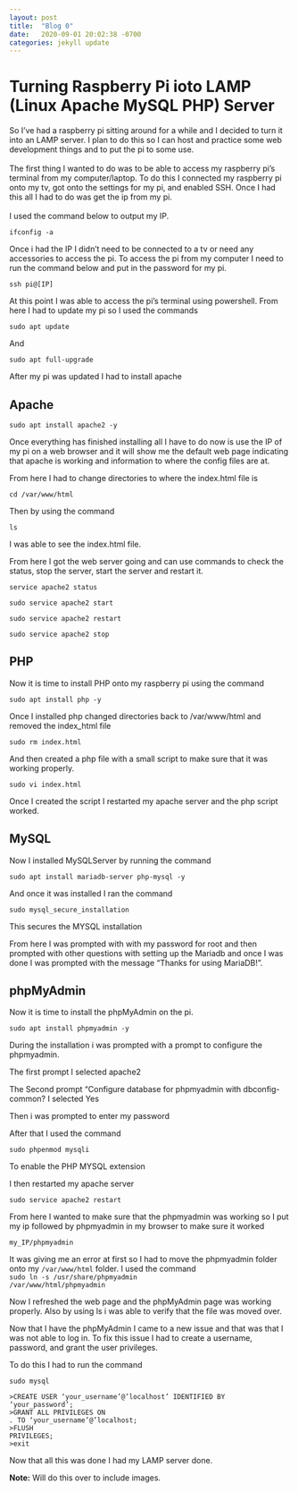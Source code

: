 ```yaml
---
layout: post
title:  "Blog 0"
date:   2020-09-01 20:02:38 -0700
categories: jekyll update
---
```

<h1>Turning Raspberry Pi ioto LAMP (Linux Apache MySQL PHP) Server</h1>
<p>
So I’ve had a raspberry pi sitting around for a while and I decided to turn it into an LAMP server. I plan to do this so I can host and practice some web development things and to put the pi to some use.
<br><br>
The first thing I wanted to do was to be able to access my raspberry pi’s terminal from my computer/laptop. To do this I connected my raspberry pi onto my tv, got onto the settings for my pi, and enabled SSH. Once I had this all I had to do was get the ip from my pi.
<br><br>
I used the command below to output my IP.
</p>

<code>ifconfig -a</code>

<p>
Once i had the IP I didn’t need to be connected to a tv or need any accessories to access the pi. To access the pi from my computer I need to run the command below and put in the password for my pi.
</p>

<code>ssh pi@[IP]</code>

At this point I was able to access the pi’s terminal using powershell. From here I had to update my pi so I used the commands

<code>sudo apt update</code>

And

<code>sudo apt full-upgrade</code>

After my pi was updated I had to install apache 

<h2>Apache</h2>

<code>sudo apt install apache2 -y</code> 

Once everything has finished installing all I have to do now is use the IP of my pi on a web browser and it will show me the default web page indicating that apache is working and information to where the config files are at. 

From here I had to change directories to where the index.html file is

<code>cd /var/www/html</code>

Then by using the command 

<code>ls</code>

I was able to see the  index.html file. 


From here I got the web server going and can use commands to check the status, stop the server, start the server and restart it.

<code>service apache2 status</code>

<code>sudo service apache2 start</code>

<code>sudo service apache2 restart</code>

<code>sudo service apache2 stop</code>

<h2>PHP</h2> 

Now it is time to install PHP onto my raspberry pi using the command 

<code>sudo apt install php -y</code>

Once I installed php changed directories back to /var/www/html and removed the index_html file

<code>sudo rm index.html</code>

And then created a php file with a small script to make sure that it was working properly.

<code>sudo vi index.html</code>

Once I created the script I restarted my apache server and the php script worked. 

<h2>MySQL</h2>

Now I installed MySQLServer by running the command

<code>sudo apt install mariadb-server php-mysql -y</code>

And once it was installed I ran the command 

<code>sudo mysql_secure_installation</code>

This secures the MYSQL installation

From here I was prompted with with my password for root and then prompted with other questions with setting up the Mariadb and once I was done I was prompted with the message “Thanks for using MariaDB!”.

<h2>phpMyAdmin</h2> 

Now it is time to install the phpMyAdmin on the pi.

<code>sudo apt install phpmyadmin -y</code> 

During the installation i was prompted with a prompt to configure the phpmyadmin.

The first prompt I selected apache2 

The Second prompt “Configure database for phpmyadmin with dbconfig-common? I selected Yes

Then i was prompted to enter my password

After that I used the command 

<code>sudo phpenmod mysqli</code> 

To enable the PHP MYSQL extension 

I then restarted my apache server

<code>sudo service apache2 restart</code>

From here I wanted to make sure that the phpmyadmin was working so I put my ip followed by phpmyadmin in my browser to make sure it  worked

<code>my_IP/phpmyadmin</code> 

It was giving me an error at first so I had to move the phpmyadmin folder onto my <code>/var/www/html</code> folder. I used the command     
<code>sudo ln -s /usr/share/phpmyadmin /var/www/html/phpmyadmin</code>

Now I refreshed the web page and the phpMyAdmin page was working properly. Also by using ls i was able to verify that the file was moved over.

Now that I have the phpMyAdmin I came to a new issue and that was that I was not able to log in. To fix this issue I had to create a username, password, and grant the user privileges.

To do this I had to run the command 

<code>sudo mysql</code>

<code>>CREATE USER ‘your_username’@’localhost’ IDENTIFIED BY ‘your_password’;</code>
<br>
<code>>GRANT ALL PRIVILEGES  ON *.* TO ‘your_username’@’localhost;</code>
<br>
<code>>FLUSH PRIVILEGES;</code>
<br>
<code>>exit</code>

Now that all this was done I had my LAMP server done.

<strong>Note:</strong> Will do this over to include images.
